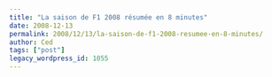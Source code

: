 ```yaml
---
title: "La saison de F1 2008 résumée en 8 minutes"
date: 2008-12-13
permalink: 2008/12/13/la-saison-de-f1-2008-resumee-en-8-minutes/
author: Ced
tags: ["post"]
legacy_wordpress_id: 1055
---
```


<object width="480" height="295"><param name="movie" value="http://www.youtube.com/v/2kyA9fPDWuM&hl=fr&fs=1"></param><param name="allowFullScreen" value="true"></param><param name="allowscriptaccess" value="always"></param><embed src="http://www.youtube.com/v/2kyA9fPDWuM&hl=fr&fs=1" type="application/x-shockwave-flash" allowscriptaccess="always" allowfullscreen="true" width="480" height="295"></embed></object>

<!-- excerpt -->
